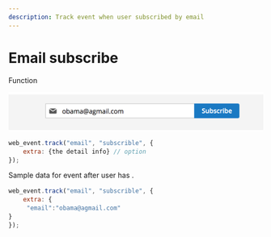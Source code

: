 ```yaml
---
description: Track event when user subscribed by email
---
```


# Email subscribe

Function 

![ Event trigger such as : click to button, submit a form,  ...](.gitbook/assets/1.png)

```javascript
web_event.track("email", "subscrible", {
    extra: {the detail info} // option
});
```

Sample data for event after user has .  

```javascript
web_event.track("email", "subscrible", {
    extra: { 
     "email":"obama@agmail.com"
}
});                                            
```

